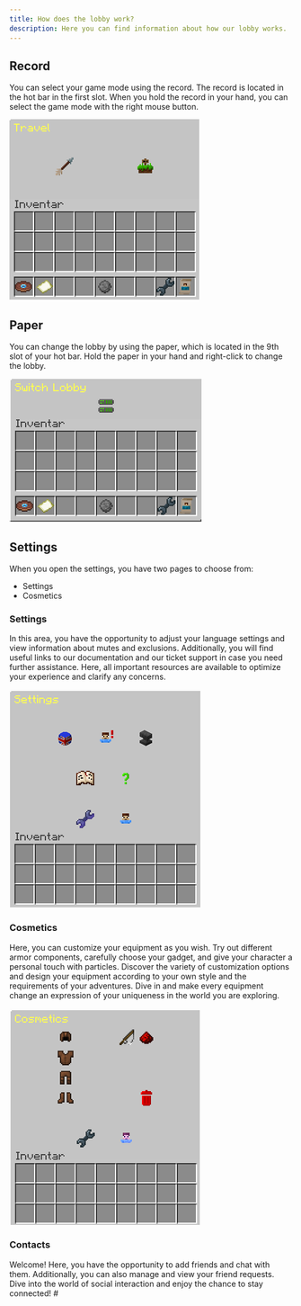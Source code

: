 ```yaml
---
title: How does the lobby work?
description: Here you can find information about how our lobby works.
---
```

## Record

You can select your game mode using the record. The record is located in the hot bar in the first slot. When you hold the record in your hand, you can select the game mode with the right mouse button.

![picture_lobby_spielmodi.png](../../../../assets/img/en/picture_lobby_spielmodi_en.png)
## Paper

You can change the lobby by using the paper, which is located in the 9th slot of your hot bar. Hold the paper in your hand and right-click to change the lobby.

![picture_lobby_change.png](../../../../assets/img/en/picture_lobby_change_en.png)
## Settings

When you open the settings, you have two pages to choose from:

- Settings
- Cosmetics

### Settings

In this area, you have the opportunity to adjust your language settings and view information about mutes and exclusions. Additionally, you will find useful links to our documentation and our ticket support in case you need further assistance. Here, all important resources are available to optimize your experience and clarify any concerns.

![lobby_settings_settings_en.png](../../../../assets/img/en/lobby_settings_settings_en.png)

### Cosmetics

Here, you can customize your equipment as you wish. Try out different armor components, carefully choose your gadget, and give your character a personal touch with particles. Discover the variety of customization options and design your equipment according to your own style and the requirements of your adventures. Dive in and make every equipment change an expression of your uniqueness in the world you are exploring.

![lobby_settings_kosmetica_en.png](../../../../assets/img/en/lobby_settings_kosmetica_en.png)

### Contacts

Welcome! Here, you have the opportunity to add friends and chat with them. Additionally, you can also manage and view your friend requests. Dive into the world of social interaction and enjoy the chance to stay connected! #